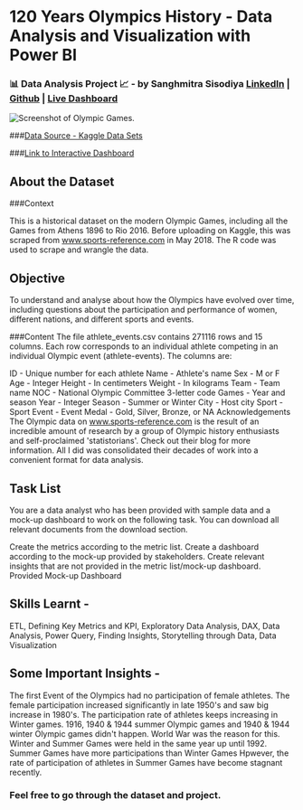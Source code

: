 # 120 Years Olympics History - Data Analysis and Visualization with Power BI
 
### 📊 Data Analysis Project 📈 - by Sanghmitra Sisodiya [LinkedIn](https://in.linkedin.com/in/sanghmitra-sisodiya-229986173) | [Github](https://github.com/SanghmitraSisodiya) | [Live Dashboard](https://www.novypro.com/profile_projects/sanghmitrasisodiya)
![Screenshot of Olympic Games.](https://upload.wikimedia.org/wikipedia/commons/thumb/a/a7/Olympic_flag.svg/2560px-Olympic_flag.svg.png)

###[Data Source - Kaggle Data Sets](https://www.kaggle.com/datasets/heesoo37/120-years-of-olympic-history-athletes-and-results)

###[Link to Interactive Dashboard](https://www.novypro.com/profile_projects/sanghmitrasisodiya)

## About the Dataset
###Context

This is a historical dataset on the modern Olympic Games, including all the Games from Athens 1896 to Rio 2016. Before uploading on Kaggle, this was scraped from www.sports-reference.com in May 2018. The R code was used to scrape and wrangle the data. 

## Objective 
To understand and analyse about how the Olympics have evolved over time, including questions about the participation and performance of women, different nations, and different sports and events.

###Content
The file athlete_events.csv contains 271116 rows and 15 columns. Each row corresponds to an individual athlete competing in an individual Olympic event (athlete-events). The columns are:

ID - Unique number for each athlete
Name - Athlete's name
Sex - M or F
Age - Integer
Height - In centimeters
Weight - In kilograms
Team - Team name
NOC - National Olympic Committee 3-letter code
Games - Year and season
Year - Integer
Season - Summer or Winter
City - Host city
Sport - Sport
Event - Event
Medal - Gold, Silver, Bronze, or NA
Acknowledgements
The Olympic data on www.sports-reference.com is the result of an incredible amount of research by a group of Olympic history enthusiasts and self-proclaimed 'statistorians'. Check out their blog for more information. All I did was consolidated their decades of work into a convenient format for data analysis.

## Task List
You are a data analyst who has been provided with sample data and a mock-up dashboard to work on the following task. You can download all relevant documents from the download section.

Create the metrics according to the metric list.
Create a dashboard according to the mock-up provided by stakeholders.
Create relevant insights that are not provided in the metric list/mock-up dashboard.
Provided Mock-up Dashboard

## Skills Learnt - 
ETL, Defining Key Metrics and KPI, Exploratory Data Analysis, DAX, Data Analysis, Power Query, Finding Insights, Storytelling through Data, Data Visualization

## Some Important Insights - 
The first Event of the Olympics had no participation of female athletes. 
The female participation increased significantly in late 1950's and saw big increase in 1980's.
The participation rate of athletes keeps increasing in Winter games.
1916, 1940 & 1944 summer Olympic games and 1940 & 1944 winter Olympic games didn't happen.
World War was the reason for this.  
Winter and Summer Games were held in the same year up until 1992. 
Summer Games have more participations than Winter Games
Hpwever, the rate of participation of athletes in Summer Games have become stagnant recently. 


### Feel free to go through the dataset and project.



